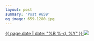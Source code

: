 ```yaml
---
layout: post
summary: 'Post #659'
og_image: 659-1280.jpg
---
```


<p>
 <time>
  <a href="/659">
   {{ page.date | date: "%B %-d, %Y" }}
  </a>
 </time>
 <a href="/659">
  <img data-taken="7/11/2017" sizes="(min-width: 700px) 50vw, calc(100vw - 2rem)" src="{{ site.assets_url }}/659-640.jpg" srcset="{{ site.assets_url }}/659-320.jpg 320w, {{ site.assets_url }}/659-640.jpg 640w, {{ site.assets_url }}/659-960.jpg 960w, {{ site.assets_url }}/659-1280.jpg 1280w"/>
 </a>
</p>

